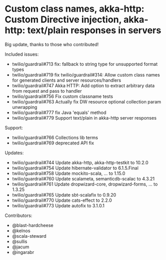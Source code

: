 Custom class names, akka-http: Custom Directive injection, akka-http: text/plain responses in servers
====

Big update, thanks to those who contributed!

Included issues:
- twilio/guardrail#713 fix: fallback to string type for unsupported format types
- twilio/guardrail#719 fix twilio/guardrail#314: Allow custom class names for generated clients and server resources/handlers
- twilio/guardrail#747 Akka HTTP: Add option to extract arbitrary data from request and pass to handler
- twilio/guardrail#756 Fix custom classname tests
- twilio/guardrail#763 Actually fix DW resource optional collection param unwrapping
- twilio/guardrail#777 fix Java 'equals' method
- twilio/guardrail#779 Support text/plain in akka-http server responses

Support:
- twilio/guardrail#766 Collections lib terms
- twilio/guardrail#769 deprecated API fix

Updates:
- twilio/guardrail#744 Update akka-http, akka-http-testkit to 10.2.0
- twilio/guardrail#754 Update hibernate-validator to 6.1.5.Final
- twilio/guardrail#758 Update mockito-scala, ... to 1.15.0
- twilio/guardrail#760 Update scalameta, semanticdb-scalac to 4.3.21
- twilio/guardrail#761 Update dropwizard-core, dropwizard-forms, ... to 1.3.25
- twilio/guardrail#765 Update sbt-scalafix to 0.9.20
- twilio/guardrail#770 Update cats-effect to 2.2.0
- twilio/guardrail#773 Update autofix to 3.1.0.1

Contributors:
- @blast-hardcheese
- @kelnos
- @scala-steward
- @sullis
- @jacum
- @ingarabr
